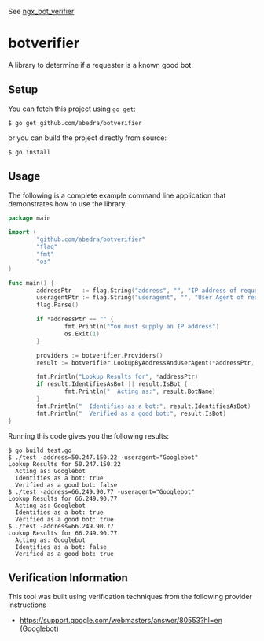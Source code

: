 See [ngx_bot_verifier](https://github.com/repsheet/ngx_bot_verifier)

# botverifier

A library to determine if a requester is a known good bot.

## Setup

You can fetch this project using `go get`:

```
$ go get github.com/abedra/botverifier
```

or you can build the project directly from source:

```
$ go install
```

## Usage

The following is a complete example command line application that
demonstrates how to use the library.

```go
package main

import (
        "github.com/abedra/botverifier"
        "flag"
        "fmt"
        "os"
)

func main() {
        addressPtr   := flag.String("address", "", "IP address of requester")
        useragentPtr := flag.String("useragent", "", "User Agent of requester")
        flag.Parse()

        if *addressPtr == "" {
                fmt.Println("You must supply an IP address")
                os.Exit(1)
        }

        providers := botverifier.Providers()
        result := botverifier.LookupByAddressAndUserAgent(*addressPtr, *useragentPtr, providers)

        fmt.Println("Lookup Results for", *addressPtr)
        if result.IdentifiesAsBot || result.IsBot {
                fmt.Println("  Acting as:", result.BotName)
        }
        fmt.Println("  Identifies as a bot:", result.IdentifiesAsBot)
        fmt.Println("  Verified as a good bot:", result.IsBot)
}
```

Running this code gives you the following results:

```
$ go build test.go
$ ./test -address=50.247.150.22 -useragent="Googlebot"
Lookup Results for 50.247.150.22
  Acting as: Googlebot
  Identifies as a bot: true
  Verified as a good bot: false
$ ./test -address=66.249.90.77 -useragent="Googlebot"
Lookup Results for 66.249.90.77
  Acting as: Googlebot
  Identifies as a bot: true
  Verified as a good bot: true
$ ./test -address=66.249.90.77
Lookup Results for 66.249.90.77
  Acting as: Googlebot
  Identifies as a bot: false
  Verified as a good bot: true
```

## Verification Information

This tool was built using verification techniques from the following provider instructions

* https://support.google.com/webmasters/answer/80553?hl=en (Googlebot)
